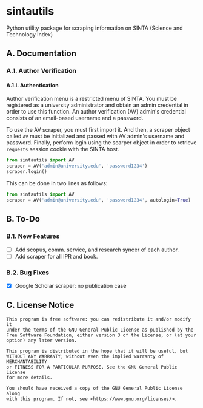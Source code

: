 # sintautils

Python utility package for scraping information on SINTA (Science and Technology Index)

## A. Documentation

### A.1. Author Verification

#### A.1.i. Authentication

Author verification menu is a restricted menu of SINTA. You must be registered as a university administrator and obtain an admin credential in order to use this function. An author verification (AV) admin's credential consists of an email-based username and a password.

To use the AV scraper, you must first import it. And then, a scraper object called `AV` must be initialized and passed with AV admin's username and password. Finally, perform login using the scarper object in order to retrieve `requests` session cookie with the SINTA host.

```python
from sintautils import AV
scraper = AV('admin@university.edu', 'password1234')
scraper.login()
```

This can be done in two lines as follows:

```python
from sintautils import AV
scraper = AV('admin@university.edu', 'password1234', autologin=True)
```

## B. To-Do

### B.1. New Features

- [ ] Add scopus, comm. service, and research syncer of each author.
- [ ] Add scraper for all IPR and book.

### B.2. Bug Fixes

- [X] Google Scholar scraper: no publication case

## C. License Notice

```
This program is free software: you can redistribute it and/or modify it
under the terms of the GNU General Public License as published by the
Free Software Foundation, either version 3 of the License, or (at your
option) any later version.

This program is distributed in the hope that it will be useful, but
WITHOUT ANY WARRANTY; without even the implied warranty of MERCHANTABILITY
or FITNESS FOR A PARTICULAR PURPOSE. See the GNU General Public License
for more details.

You should have received a copy of the GNU General Public License along
with this program. If not, see <https://www.gnu.org/licenses/>. 
```
